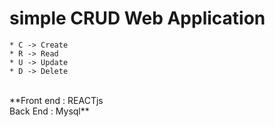 # simple CRUD Web Application 
    * C -> Create
    * R -> Read
    * U -> Update
    * D -> Delete
<br>
**Front end : REACTjs <br>
   Back End  : Mysql**  <br>
